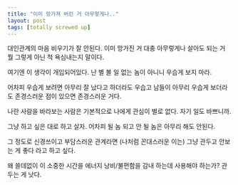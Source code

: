 ```yaml
---
title: "이미 망가져 버린 거 아무렇게나.."
layout: post
tags: [totally screwed up]
---
```


대인관계의 마음 비우기가 잘 안된다. 이미 망가진 거 대충 아무렇게나 살아도 되는 거 뭘 그렇게 아닌 척 욕심내는지 말이다.

여기엔 이 생각이 개입되어있다. 난 별 볼 일 없는 놈이 아니니 우습게 보지 마라.

어차피 우습게 보려면 아무리 잘 났다고 하더라도 우습고 남들이 아무리 우습게 보더라도 존경스러운 점이 있으면 존경스러운 거다.

나란 사람을 바라보는 사람은 기본적으로 나에게 관심이 별로 없다. 자기 일도 바쁘니까.

그냥 하고 싶은 대로 하고 살자. 어차피 될 놈 되고 안 될 놈은 아무리 해도 안된다. 

그 정도로 신경쓰이고 부담스러운 관계라면 (나처럼 꼰대스러운 이는) 그냥 관두고 안보는 게 좋다 라고 하고 싶다.

왜 쓸데없이 이 소중한 시간을 에너지 낭비/불편함을 감내 하는데 사용해야 하는가? 관두는 게 낫다.